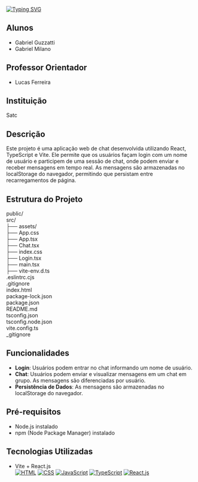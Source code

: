   [![Typing SVG](https://readme-typing-svg.herokuapp.com/?color=09C3D7&size=35&left=true&vCenter=true&width=1000&lines=Trabalho+de+Front+End;Chat+de+atendimento+:%29)](https://git.io/typing-svg)
  
## Alunos
- Gabriel Guzzatti
- Gabriel Milano

## Professor Orientador
- Lucas Ferreira

## Instituição
Satc

## Descrição
Este projeto é uma aplicação web de chat desenvolvida utilizando React, TypeScript e Vite. Ele permite que os usuários façam login com um nome de usuário e participem de uma sessão de chat, onde podem enviar e receber mensagens em tempo real. As mensagens são armazenadas no localStorage do navegador, permitindo que persistam entre recarregamentos de página.

## Estrutura do Projeto

public/ <br>
src/ <br>
  ├── assets/ <br>
  ├── App.css <br> 
  ├── App.tsx <br> 
  ├── Chat.tsx <br>
  ├── index.css <br>
  ├── Login.tsx <br>
  ├── main.tsx <br>
  ├── vite-env.d.ts <br>
.eslintrc.cjs <br>
.gitignore <br>
index.html <br>
package-lock.json <br>
package.json <br>
README.md <br>
tsconfig.json <br>
tsconfig.node.json <br>
vite.config.ts <br>
_gitignore <br>


## Funcionalidades
- **Login**: Usuários podem entrar no chat informando um nome de usuário.
- **Chat**: Usuários podem enviar e visualizar mensagens em um chat em grupo. As mensagens são diferenciadas por usuário.
- **Persistência de Dados**: As mensagens são armazenadas no localStorage do navegador.


## Pré-requisitos
- Node.js instalado
- npm (Node Package Manager) instalado

## Tecnologias Utilizadas
- Vite + React.js <br>
[![HTML](https://img.shields.io/badge/HTML-E44D26?style=for-the-badge&logo=html5&logoColor=white&labelColor=000000)](https://developer.mozilla.org/en-US/docs/Web/HTML)
[![CSS](https://img.shields.io/badge/CSS-1572B6?style=for-the-badge&logo=css3&logoColor=white&labelColor=000000)](https://developer.mozilla.org/en-US/docs/Web/CSS)
[![JavaScript](https://img.shields.io/badge/JavaScript-F7DF1E?style=for-the-badge&logo=javascript&logoColor=white&labelColor=000000)](https://developer.mozilla.org/en-US/docs/Web/JavaScript)
[![TypeScript](https://img.shields.io/badge/TypeScript-3178C6?style=for-the-badge&logo=typescript&logoColor=white&labelColor=000000)](https://www.typescriptlang.org/)
[![React.js](https://img.shields.io/badge/React.js-61DAFB?style=for-the-badge&logo=react&logoColor=white&labelColor=000000)](https://reactjs.org/)
